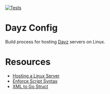 [![Tests](https://github.com/jsirianni/dayz_config/actions/workflows/test.yml/badge.svg)](https://github.com/jsirianni/dayz_config/actions/workflows/test.yml)

# Dayz Config

Build process for hosting [Dayz](https://dayz.com/) servers on Linux.

# Resources

- [Hosting a Linux Server](https://community.bistudio.com/wiki/DayZ:Hosting_a_Linux_Server)
- [Enforce Script Syntax](https://community.bistudio.com/wiki/DayZ:Enforce_Script_Syntax)
- [XML to Go Struct](https://xml-to-go.github.io/)